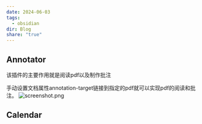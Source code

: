 ```yaml
---
date: 2024-06-03
tags:
  - obsidian
dir: Blog
share: "true"
---
```


## Annotator
该插件的主要作用就是阅读pdf以及制作批注

手动设置文档属性annotation-target链接到指定的pdf就可以实现pdf的阅读和批注。
![screenshot.png](screenshot.png)

## Calendar
